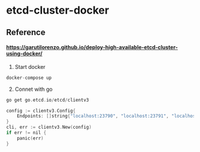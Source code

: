 # etcd-cluster-docker

## Reference
#### https://garutilorenzo.github.io/deploy-high-available-etcd-cluster-using-docker/

1. Start docker

``` c
docker-compose up
```

2. Connet with go
``` c
go get go.etcd.io/etcd/clientv3
```
``` c
config := clientv3.Config{
	Endpoints: []string{"localhost:23790", "localhost:23791", "localhost:23782"},
}
cli, err := clientv3.New(config)
if err != nil {
	panic(err)
}
```
